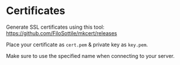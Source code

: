# Certificates

Generate SSL certificates using this tool: https://github.com/FiloSottile/mkcert/releases

Place your certificate as `cert.pem` & private key as `key.pem`.

Make sure to use the specified name when connecting to your server.

